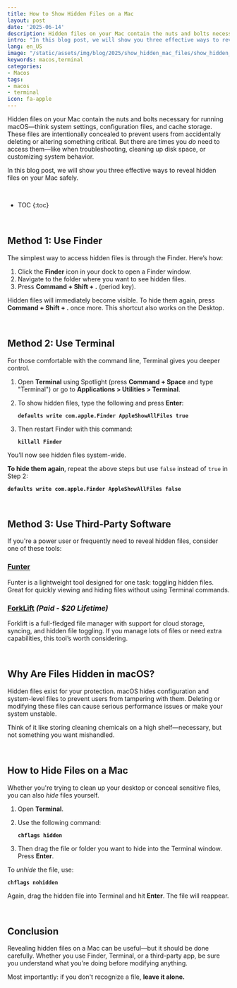```yaml
---
title: How to Show Hidden Files on a Mac
layout: post
date: '2025-06-14'
description: Hidden files on your Mac contain the nuts and bolts necessary for running macOS—think system settings, configuration files, and cache storage.
intro: "In this blog post, we will show you three effective ways to reveal hidden files on your Mac safely." 
lang: en_US
image: "/static/assets/img/blog/2025/show_hidden_mac_files/show_hidden_mac_files.jpg"
keywords: macos,terminal
categories:
- Macos
tags:
- macos
- terminal
icon: fa-apple
---
```


Hidden files on your Mac contain the nuts and bolts necessary for running macOS—think system settings, configuration files, and cache storage. These files are intentionally concealed to prevent users from accidentally deleting or altering something critical. But there are times you *do* need to access them—like when troubleshooting, cleaning up disk space, or customizing system behavior.

In this blog post, we will show you three effective ways to reveal hidden files on your Mac safely.

<br>

* TOC 
{:toc}

<br>

## Method 1: Use Finder

The simplest way to access hidden files is through the Finder. Here’s how:

1. Click the **Finder** icon in your dock to open a Finder window.
2. Navigate to the folder where you want to see hidden files.
3. Press **Command + Shift + .** (period key).

Hidden files will immediately become visible. To hide them again, press **Command + Shift + .** once more. This shortcut also works on the Desktop.

<br>

## Method 2: Use Terminal

For those comfortable with the command line, Terminal gives you deeper control.

1. Open **Terminal** using Spotlight (press **Command + Space** and type "Terminal") or go to **Applications > Utilities > Terminal**.
2. To show hidden files, type the following and press **Enter**:

   **`defaults write com.apple.Finder AppleShowAllFiles true`**

3. Then restart Finder with this command:

   **`killall Finder`**

You’ll now see hidden files system-wide.

**To hide them again**, repeat the above steps but use `false` instead of `true` in Step 2:

**`defaults write com.apple.Finder AppleShowAllFiles false`**

<br>

## Method 3: Use Third-Party Software

If you're a power user or frequently need to reveal hidden files, consider one of these tools:

### [Funter](https://nektony.com/funter)

Funter is a lightweight tool designed for one task: toggling hidden files. Great for quickly viewing and hiding files without using Terminal commands.

### [ForkLift](https://binarynights.com) *(Paid - $20 Lifetime)* 

Forklift is a full-fledged file manager with support for cloud storage, syncing, and hidden file toggling. If you manage lots of files or need extra capabilities, this tool’s worth considering.

<br>

## Why Are Files Hidden in macOS?

Hidden files exist for your protection. macOS hides configuration and system-level files to prevent users from tampering with them. Deleting or modifying these files can cause serious performance issues or make your system unstable.

Think of it like storing cleaning chemicals on a high shelf—necessary, but not something you want mishandled.

<br>

## How to Hide Files on a Mac

Whether you're trying to clean up your desktop or conceal sensitive files, you can also *hide* files yourself.

1. Open **Terminal**.
2. Use the following command:

   **`chflags hidden`**

3. Then drag the file or folder you want to hide into the Terminal window. Press **Enter**.

To *unhide* the file, use:

**`chflags nohidden`**

Again, drag the hidden file into Terminal and hit **Enter**. The file will reappear.

<br>

## Conclusion

Revealing hidden files on a Mac can be useful—but it should be done carefully. Whether you use Finder, Terminal, or a third-party app, be sure you understand what you're doing before modifying anything.

Most importantly: if you don't recognize a file, **leave it alone.**